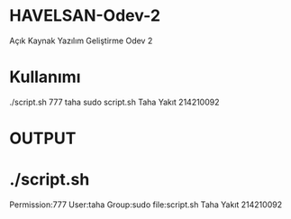 # HAVELSAN-Odev-2
Açık Kaynak Yazılım Geliştirme Odev 2

# Kullanımı
./script.sh 777 taha sudo script.sh Taha Yakıt 214210092

# OUTPUT
   #   ./script.sh
Permission:777 User:taha Group:sudo file:script.sh
Taha Yakıt 214210092

